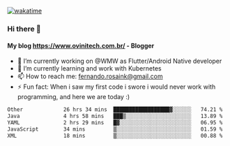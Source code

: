 [![wakatime](https://wakatime.com/badge/user/d5892087-17e6-46ab-8384-91a71a9b88d8.svg)](https://wakatime.com/@d5892087-17e6-46ab-8384-91a71a9b88d8)
### Hi there 👋

#### My blog https://www.ovinitech.com.br/ - Blogger

- 🔭 I’m currently working on @WMW as Flutter/Android Native developer
- 🌱 I’m currently learning and work with Kubernetes
- 📫 How to reach me: fernando.rosaink@gmail.com 
- ⚡ Fun fact: When i saw my first code i swore i would never work with programming, and here we are today :)

<!--START_SECTION:waka-->

```txt
Other             26 hrs 34 mins  ██████████████████▓░░░░░░   74.21 %
Java              4 hrs 58 mins   ███▒░░░░░░░░░░░░░░░░░░░░░   13.89 %
YAML              2 hrs 29 mins   █▓░░░░░░░░░░░░░░░░░░░░░░░   06.95 %
JavaScript        34 mins         ▒░░░░░░░░░░░░░░░░░░░░░░░░   01.59 %
XML               18 mins         ▒░░░░░░░░░░░░░░░░░░░░░░░░   00.88 %
```

<!--END_SECTION:waka-->
